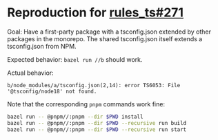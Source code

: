 # Reproduction for [rules_ts#271](https://github.com/aspect-build/rules_ts/issues/271)

Goal: Have a first-party package with a tsconfig.json extended by other packages
in the monorepo. The shared tsconfig.json itself extends a tsconfig.json from NPM.

Expected behavior: `bazel run //b` should work.

Actual behavior:

```
b/node_modules/a/tsconfig.json(2,14): error TS6053: File '@tsconfig/node18' not found.
```

Note that the corresponding `pnpm` commands work fine:

```bash
bazel run -- @pnpm//:pnpm --dir $PWD install
bazel run -- @pnpm//:pnpm --dir $PWD --recursive run build
bazel run -- @pnpm//:pnpm --dir $PWD --recursive run start
```
